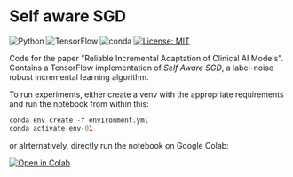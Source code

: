 # Self aware SGD
![Python](https://badges.aleen42.com/src/python.svg) ![TensorFlow](https://badges.aleen42.com/src/tensorflow.svg) ![conda](https://img.shields.io/badge/%E2%80%8B-conda-%2344A833.svg?style=flat&logo=anaconda&logoColor=44A833) [![License: MIT](https://img.shields.io/badge/license-MIT-green.svg)](https://opensource.org/licenses/MIT)

Code for the paper "Reliable Incremental Adaptation of Clinical AI Models". Contains a TensorFlow implementation of _Self Aware SGD_, a label-noise robust incremental learning algorithm.

To run experiments, either create a venv with the appropriate requirements and run the notebook from within this:

```python
conda env create -f environment.yml
conda activate env-01
```

or alrternatively, directly run the notebook on Google Colab:

[![Open in Colab](https://colab.research.google.com/assets/colab-badge.svg)](https://colab.research.google.com/github/AnshThakur/Self_aware_SGD/blob/main/demo_main.ipynb)

